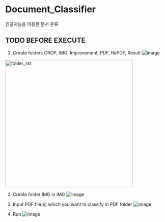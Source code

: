 # Document_Classifier

인공지능을 이용한 문서 분류

## TODO BEFORE EXECUTE

1. Create folders CROP, IMG, Improvement, PDF, RePDF, Result
![image](https://user-images.githubusercontent.com/37128456/79854198-0f522a00-8404-11ea-8c40-bf5ca8437045.png)
<img width="400" alt="folder_list" src="https://user-images.githubusercontent.com/37128456/79854198-0f522a00-8404-11ea-8c40-bf5ca8437045.png">

2. Create folder IMG in IMG
![image](https://user-images.githubusercontent.com/37128456/79853414-fdbc5280-8402-11ea-8e58-d2d4c1d8cd86.png)

3. Input PDF file(s) which you want to classify in PDF folder
![image](https://user-images.githubusercontent.com/37128456/79853703-58ee4500-8403-11ea-9d2b-efda709286ba.png)

4. Run
![image](https://user-images.githubusercontent.com/37128456/79853776-728f8c80-8403-11ea-9c16-a5ea34932e46.png)
